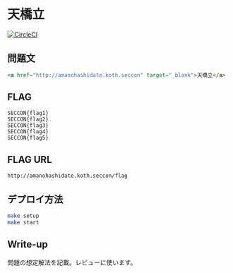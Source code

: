 # 天橋立
[![CircleCI](https://circleci.com/gh/yagihashoo/seccon-2018-amanohashidate/tree/master.svg?style=svg&circle-token=a4896af40a8d9c9f975141a0aaccedaee6357dcf)](https://circleci.com/gh/yagihashoo/seccon-2018-amanohashidate/tree/master)

## 問題文
```html
<a href="http://amanohashidate.koth.seccon" target="_blank">天橋立</a>
```

## FLAG
```
SECCON{flag1}
SECCON{flag2}
SECCON{flag3}
SECCON{flag4}
SECCON{flag5}
```

## FLAG URL
```
http://amanohashidate.koth.seccon/flag
```

## デプロイ方法
```sh
make setup
make start
```

## Write-up
問題の想定解法を記載。レビューに使います。
